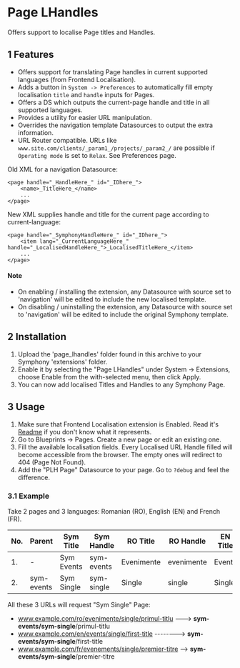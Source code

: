 Page LHandles
==============

Offers support to localise Page titles and Handles.



## 1 Features ##

* Offers support for translating Page handles in current supported languages (from Frontend Localisation).
* Adds a button in `System -> Preferences` to automatically fill empty localisation `title` and `handle` inputs for Pages.
* Offers a DS which outputs the current-page handle and title in all supported languages.
* Provides a utility for easier URL manipulation.
* Overrides the navigation template Datasources to output the extra information.
* URL Router compatible. URLs like `www.site.com/clients/_param1_/projects/_param2_/` are possible if `Operating mode` is set to `Relax`. See Preferences page.

Old XML for a navigation Datasource:

    <page handle="_HandleHere_" id="_IDhere_">
	    <name>_TitleHere_</name>
	    ...
    </page>

New XML supplies handle and title for the current page according to current-language:

    <page handle="_SymphonyHandleHere_" id="_IDhere_">
	    <item lang="_CurrentLanguageHere_" handle="_LocalisedHandleHere_">_LocalisedTitleHere_</item>
	    ...
    </page>

#### Note ####

* On enabling / installing the extension, any Datasource with source set to 'navigation' will be edited to include the new localised template.
* On disabling / uninstalling the extension, any Datasource with source set to 'navigation' will be edited to include the original Symphony template.





## 2 Installation ##

1. Upload the 'page_lhandles' folder found in this archive to your Symphony 'extensions' folder.    
2. Enable it by selecting the "Page LHandles" under System -> Extensions, choose Enable from the with-selected menu, then click Apply.
3. You can now add localised Titles and Handles to any Symphony Page.




## 3 Usage ##

1. Make sure that Frontend Localisation extension is Enabled. Read it's [Readme](https://github.com/vlad-ghita/frontend_localisation) if you don't know what it represents.
2. Go to Blueprints -> Pages. Create a new page or edit an existing one.
3. Fill the available localisation fields. Every Localised URL Handle filled will become accessible from the browser. The empty ones will redirect to 404 (Page Not Found).
4. Add the "PLH Page" Datasource to your page. Go to `?debug` and feel the difference.




### 3.1 Example ###

Take 2 pages and 3 languages: Romanian (RO), English (EN) and French (FR).

No. | Parent     | Sym Title  | Sym Handle | RO Title   | RO Handle  | EN Title | EN Handle | FR Title   | FR Handle  | Parameters
----|------------|------------|------------|------------|------------|----------|-----------|------------|------------|-----------
1.  | -          | Sym Events | sym-events | Evenimente | evenimente | Events   | events    | Evenements | evenements | -
2.  | sym-events | Sym Single | sym-single | Single     | single     | Single   | single    | Single     | single     | event-single

All these 3 URLs will request "Sym Single" Page:

- www.example.com/ro/evenimente/single/primul-titlu ---> **sym-events/sym-single**/primul-titlu
- www.example.com/en/events/single/first-title --------> **sym-events/sym-single**/first-title
- www.example.com/fr/evenements/single/premier-titre --> **sym-events/sym-single**/premier-titre
